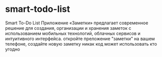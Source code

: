 # smart-todo-list
Smart To-Do List
Приложение «Заметки» предлагает современное решение для создания, организации и хранения заметок с использованием мобильных технологий, облачных сервисов и интуитивного интерфейса.
откройте преложение "заметки" на вашем телефоне, создайте новую заметку
никак
код может использовать кто угодно
